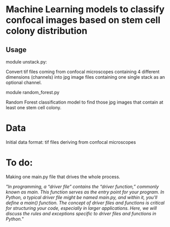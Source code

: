 # Machine Learning models to classify confocal images based on stem cell colony distribution 

## Usage

module unstack.py: 

Convert tif files coming from confocal microscopes containing 4 different dimensions (channels) into jpg image files containing one single stack as an optional channel.

module random_forest.py

Random Forest classification model to find those jpg images that contain at least one stem cell colony. 


# Data

Initial data format: tif files deriving from confocal microscopes

# To do:

Making one main.py file that drives the whole process.

_"In programming, a “driver file” contains the “driver function,” commonly known as main. This function serves as the entry point for your program. In Python, a typical driver file might be named main.py, and within it, you'll define a main() function. The concept of driver files and functions is critical for structuring your code, especially in larger applications. Here, we will discuss the rules and exceptions specific to driver files and functions in Python."_


